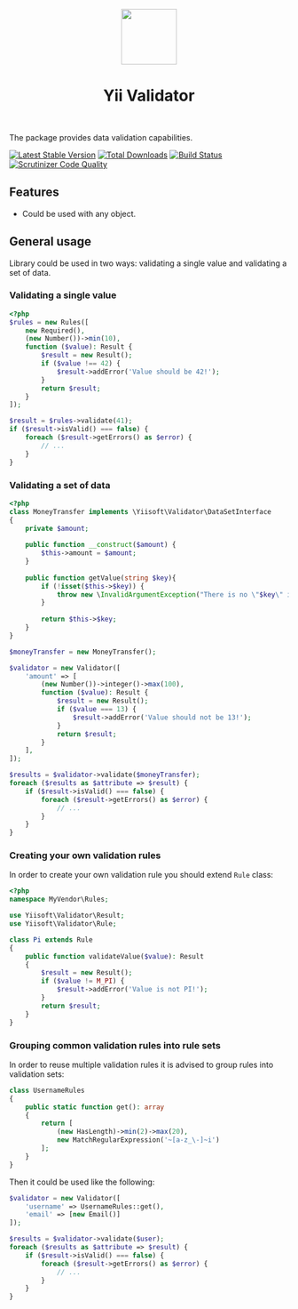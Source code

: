 <p align="center">
    <a href="https://github.com/yiisoft" target="_blank">
        <img src="https://avatars0.githubusercontent.com/u/993323" height="100px">
    </a>
    <h1 align="center">Yii Validator</h1>
    <br>
</p>

The package provides data validation capabilities.

[![Latest Stable Version](https://poser.pugx.org/yiisoft/validator/v/stable.png)](https://packagist.org/packages/yiisoft/validator)
[![Total Downloads](https://poser.pugx.org/yiisoft/validator/downloads.png)](https://packagist.org/packages/yiisoft/validator)
[![Build Status](https://travis-ci.org/yiisoft/validator.svg?branch=master)](https://travis-ci.org/yiisoft/validator)
[![Scrutinizer Code Quality](https://scrutinizer-ci.com/g/yiisoft/validator/badges/quality-score.png?b=master)](https://scrutinizer-ci.com/g/yiisoft/validator/?branch=master)

## Features

- Could be used with any object. 

## General usage

Library could be used in two ways: validating a single value and validating a set of data.

### Validating a single value

```php
<?php
$rules = new Rules([
    new Required(),
    (new Number())->min(10),
    function ($value): Result {
        $result = new Result();
        if ($value !== 42) {
            $result->addError('Value should be 42!');
        }
        return $result;
    }
]);

$result = $rules->validate(41);
if ($result->isValid() === false) {
    foreach ($result->getErrors() as $error) {
        // ...
    }
}
```

### Validating a set of data

```php
<?php
class MoneyTransfer implements \Yiisoft\Validator\DataSetInterface
{
    private $amount;
    
    public function __construct($amount) {
        $this->amount = $amount;
    }
    
    public function getValue(string $key){
        if (!isset($this->$key)) {
            throw new \InvalidArgumentException("There is no \"$key\" in MoneyTransfer.");
        }
        
        return $this->$key;
    }
}

$moneyTransfer = new MoneyTransfer();

$validator = new Validator([    
    'amount' => [
        (new Number())->integer()->max(100),
        function ($value): Result {
            $result = new Result();
            if ($value === 13) {
                $result->addError('Value should not be 13!');
            }
            return $result;
        }
    ],
]);

$results = $validator->validate($moneyTransfer);
foreach ($results as $attribute => $result) {
    if ($result->isValid() === false) {
        foreach ($result->getErrors() as $error) {
            // ...
        }
    }
}
```

### Creating your own validation rules

In order to create your own validation rule you should extend `Rule` class:

```php
<?php
namespace MyVendor\Rules;

use Yiisoft\Validator\Result;
use Yiisoft\Validator\Rule;

class Pi extends Rule
{
    public function validateValue($value): Result
    {
        $result = new Result();
        if ($value != M_PI) {
            $result->addError('Value is not PI!');
        }
        return $result;
    }
}
```

### Grouping common validation rules into rule sets

In order to reuse multiple validation rules it is advised to group rules into validation sets:

```php
class UsernameRules
{
    public static function get(): array
    {
        return [
            (new HasLength)->min(2)->max(20),
            new MatchRegularExpression('~[a-z_\-]~i')
        ];
    }
}
```

Then it could be used like the following:

```php
$validator = new Validator([    
    'username' => UsernameRules::get(),
    'email' => [new Email()]
]);

$results = $validator->validate($user);
foreach ($results as $attribute => $result) {
    if ($result->isValid() === false) {
        foreach ($result->getErrors() as $error) {
            // ...
        }
    }
}
```

 
